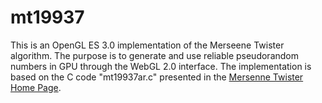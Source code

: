 # mt19937

This is an OpenGL ES 3.0 implementation of the Merseene Twister algorithm. The purpose is to generate and use reliable pseudorandom numbers in GPU through the WebGL 2.0 interface. The implementation is based on the C code "mt19937ar.c" presented in the [Mersenne Twister Home Page](http://www.math.sci.hiroshima-u.ac.jp/m-mat/MT/emt.html).